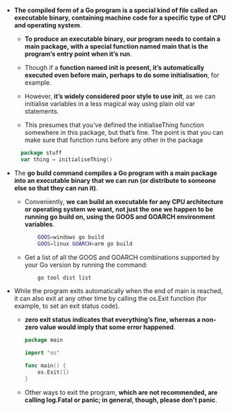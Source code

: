 - **The compiled form of a Go program is a special kind of file called an executable
binary, containing machine code for a specific type of CPU and operating system**.

  - **To produce an executable binary, our program needs to contain a main package, with a special function named main that is the program’s entry point when it’s run**.

  - Though if a **function named init is present, it’s automatically executed even before main, perhaps to do some initialisation**, for example.

  - However, **it’s widely considered poor style to use init**, as we can initialise variables
  in a less magical way using plain old var statements.

  - This presumes that you’ve defined the initialiseThing function somewhere in this package, but that’s fine. The point is that you can make sure that function runs before any other in the package

  ```go
    package stuff
    var thing = initialiseThing()
  ```
  
- The **go build command compiles a Go program with a main package into an executable binary that we can run (or distribute to someone else so that they can run it)**.

  - Conveniently, **we can build an executable for any CPU architecture or operating system we want, not just the one we happen to be running go build on, using the GOOS and GOARCH environment variables**.
  
    ```sh
        GOOS=windows go build
        GOOS=linux GOARCH=arm go build
    ``` 

  - Get a list of all the GOOS and GOARCH combinations supported by your Go version by running the command: 

    ```sh
        go tool dist list
    ``` 

- While the program exits automatically when the end of main is reached, it can also exit at any other time by calling the os.Exit function (for example, to set an exit status code).
  
  - **zero exit status indicates that everything’s fine, whereas a non‐zero value would imply that some error happened**.

    ```go
    package main

    import "os"

    func main() {
        os.Exit(1)
    }
    ```
  
  - Other ways to exit the program, **which are not recommended, are calling log.Fatal or panic; in general, though, please don’t panic**.